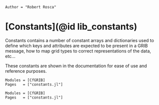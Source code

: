 ```@meta
Author = "Robert Rosca"
```

# [Constants](@id lib_constants)

Constants contains a number of constant arrays and dictionaries used to define
which keys and attributes are expected to be present in a GRIB message, how to
map grid types to correct representations of the data, etc...

These constants are shown in the documentation for ease of use and reference
purposes.

```@index
Modules = [CfGRIB]
Pages   = ["constants.jl"]
```

```@autodocs
Modules = [CfGRIB]
Pages   = ["constants.jl"]
```
